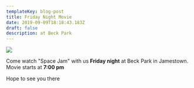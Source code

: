 ```yaml
---
templateKey: blog-post
title: Friday Night Movie
date: 2019-09-09T18:18:43.183Z
draft: false
description: at Beck Park
---
```

![](/img/movie.jpg)

Come watch "Space Jam" with us **Friday night** at Beck Park in Jamestown. Movie starts at **7:00 pm**

Hope to see you there
